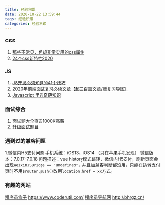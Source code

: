 ```yaml
---
title: 经验积累
date: 2020-10-22 13:59:44
tags: 经验积累
categories: 经验积累
---
```


### CSS
1. [那些不常见，但却非常实用的css属性](https://segmentfault.com/a/1190000022851543)
2. [24个css新特性2020](https://mp.weixin.qq.com/s/LGSW8_qv3R2NbsXmoje3Eg)


### JS
1. [JS开发必须知道的41个技巧](https://juejin.im/post/6854573212890562573)
2. [2020年前端面试复习必读文章【超三百篇文章/赠复习导图】](https://juejin.im/post/6844904116339261447)
3. [Javascript 里的奇葩知识](https://segmentfault.com/a/1190000023941089)

### 面试综合
1. [面试题大全直击1000K高薪](https://github.com/CavsZhouyou/Front-End-Interview-Notebook)
2. [升级面试题目](https://mp.weixin.qq.com/s/6SI54bkmHAHhrWhX7R2fgQ)

### 遇到过的兼容问题
1.微信内H5支付问题
  手机系统：iOS13、iOS14 （只在苹果手机发现）
  微信版本：7.0.17-7.0.18
  问题描述：vue history模式跳转，微信内H5支付，刷新页面会出现`WeixinJSBridge == "undefined"`，并且加兼容判断都没用，只能在跳转支付页时不用`$router.push()`改用`location.href = xx`方式。

### 有趣的网站
[程序员盒子](https://www.coderutil.com/) https://www.coderutil.com/
[程序员导航网](http://bhrgz.cn/) http://bhrgz.cn/